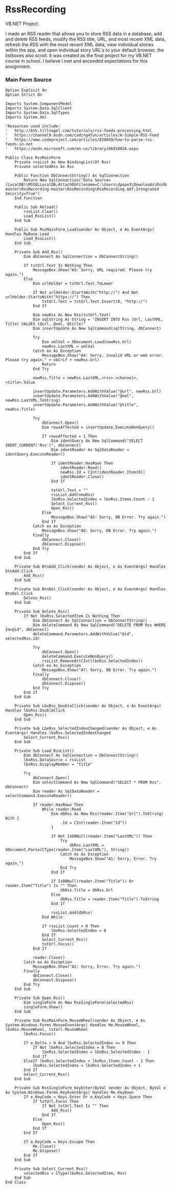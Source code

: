 # RssRecording
VB.NET Project.

I made an RSS reader that allows you to store RSS data in a database, add and delete RSS feeds, modify the RSS title, URL, and most recent XML data, refresh the RSS with the most recent XML data, view individual stories within the app, and open individual story URL's to your default browser. the listboxes also scroll. It was created as the final project for my VB.NET course in school. I believe I met and exceeded expectations for this assignment.

### Main Form Source
    Option Explicit On
    Option Strict On

    Imports System.ComponentModel
    Imports System.Data.SqlClient
    Imports System.Data.SqlTypes
    Imports System.Xml

    'Resources used include:
    '   http://btk.tillnagel.com/tutorials/rss-feeds-processing.html
    '   https://channel9.msdn.com/coding4fun/articles/A-Simple-RSS-Feed
    '   https://www.codeproject.com/articles/820669/how-to-parse-rss-feeds-in-net
    '   https://msdn.microsoft.com/en-us/library/bb918016.aspx

    Public Class RssMainForm
        Private rssList As New BindingList(Of Rss)
        Private selectedRss As Rss

        Public Function DbConnectString() As SqlConnection
            Return New SqlConnection("Data Source=(LocalDB)\MSSQLLocalDB;AttachDbFilename=C:\Users\dpope3\Downloads\RssRecording-master\RssRecording-master\RssRecording\RssRecording.mdf;Integrated Security=True")
        End Function

        Public Sub Reload()
            rssList.Clear()
            Load_RssList()
        End Sub

        Public Sub RssMainForm_Load(sender As Object, e As EventArgs) Handles MyBase.Load
            Load_RssList()
        End Sub

        Private Sub Add_Rss()
            Dim dbConnect As SqlConnection = DbConnectString()

            If txtUrl.Text Is Nothing Then
                MessageBox.Show("A3: Sorry, URL required. Please try again.")
            Else
                Dim urlHolder = txtUrl.Text.ToLower

                If Not urlHolder.StartsWith("http://") And Not urlHolder.StartsWith("https://") Then
                    txtUrl.Text = txtUrl.Text.Insert(0, "http://")
                End If

                Dim newRss As New Rss(txtUrl.Text)
                Dim sqlString As String = "INSERT INTO Rss (Url, LastXML, Title) VALUES (@url, @xml, @title)"
                Dim insertUpdate As New SqlCommand(sqlString, dbConnect)

                Try
                    Dim xmlVal = XDocument.Load(newRss.Url)
                    newRss.LastXML = xmlVal
                Catch ex As Exception
                    MessageBox.Show("A4: Sorry, invalid URL or web error. Please try again." + vbCrLf + newRss.Url)
                    Return
                End Try

                newRss.Title = newRss.LastXML.<rss>.<channel>.<title>.Value

                insertUpdate.Parameters.AddWithValue("@url", newRss.Url)
                insertUpdate.Parameters.AddWithValue("@xml", newRss.LastXML.ToString)
                insertUpdate.Parameters.AddWithValue("@title", newRss.Title)

                Try
                    dbConnect.Open()
                    Dim rowsAffected = insertUpdate.ExecuteNonQuery()

                    If rowsAffected = 1 Then
                        Dim identQuery As New SqlCommand("SELECT IDENT_CURRENT('Rss')", dbConnect)
                        Dim identReader As SqlDataReader = identQuery.ExecuteReader()

                        If identReader.HasRows Then
                            identReader.Read()
                            newRss.Id = CInt(identReader.Item(0))
                            identReader.Close()
                        End If

                        txtUrl.Text = ""
                        rssList.Add(newRss)
                        lbxRss.SelectedIndex = lbxRss.Items.Count - 1
                        Select_Current_Rss()
                        Open_Rss()
                    Else
                        MessageBox.Show("A5: Sorry, DB Error. Try again.")
                    End If
                Catch ex As Exception
                    MessageBox.Show("A6: Sorry, DB Error. Try again.")
                Finally
                    dbConnect.Close()
                    dbConnect.Dispose()
                End Try
            End If
        End Sub

        Private Sub BtnAdd_Click(sender As Object, e As EventArgs) Handles btnAdd.Click
            Add_Rss()
        End Sub

        Private Sub BtnDel_Click(sender As Object, e As EventArgs) Handles BtnDel.Click
            Delete_Rss()
        End Sub

        Private Sub Delete_Rss()
            If Not lbxRss.SelectedItem Is Nothing Then
                Dim dbConnect As SqlConnection = DbConnectString()
                Dim deleteCommand As New SqlCommand("DELETE FROM Rss WHERE Id=@id", dbConnect)
                deleteCommand.Parameters.AddWithValue("@id", selectedRss.Id)

                Try
                    dbConnect.Open()
                    deleteCommand.ExecuteNonQuery()
                    rssList.RemoveAt(CInt(lbxRss.SelectedIndex))
                Catch ex As Exception
                    MessageBox.Show("A7: Sorry, DB Error. Try again.")
                Finally
                    dbConnect.Close()
                    dbConnect.Dispose()
                End Try
            End If
        End Sub

        Private Sub LbxRss_DoubleClick(sender As Object, e As EventArgs) Handles lbxRss.DoubleClick
            Open_Rss()
        End Sub

        Private Sub LbxRss_SelectedIndexChanged(sender As Object, e As EventArgs) Handles lbxRss.SelectedIndexChanged
            Select_Current_Rss()
        End Sub

        Private Sub Load_RssList()
            Dim dbConnect As SqlConnection = DbConnectString()
            lbxRss.DataSource = rssList
            lbxRss.DisplayMember = "Title"

            Try
                dbConnect.Open()
                Dim selectCommand As New SqlCommand("SELECT * FROM Rss", dbConnect)
                Dim reader As SqlDataReader = selectCommand.ExecuteReader()

                If reader.HasRows Then
                    While reader.Read
                        Dim dbRss As New Rss(reader.Item("Url").ToString) With {
                            .Id = CInt(reader.Item("Id"))
                        }

                        If Not IsDBNull(reader.Item("LastXML")) Then
                            Try
                                dbRss.LastXML = XDocument.Parse(CType(reader.Item("LastXML"), String))
                            Catch ex As Exception
                                MessageBox.Show("A1: Sorry, Error. Try again.")
                            End Try
                        End If

                        If IsDBNull(reader.Item("Title")) Or reader.Item("Title") Is "" Then
                            dbRss.Title = dbRss.Url
                        Else
                            dbRss.Title = reader.Item("Title").ToString
                        End If

                        rssList.Add(dbRss)
                    End While

                    If rssList.Count > 0 Then
                        lbxRss.SelectedIndex = 0
                    End If
                    Select_Current_Rss()
                    txtUrl.Focus()
                End If

                reader.Close()
            Catch ex As Exception
                MessageBox.Show("A2: Sorry, Error. Try again.")
            Finally
                dbConnect.Close()
                dbConnect.Dispose()
            End Try
        End Sub

        Private Sub Open_Rss()
            Dim singleForm As New RssSingleForm(selectedRss)
            singleForm.Show()
        End Sub

        Private Sub RssMainForm_MouseWheel(sender As Object, e As System.Windows.Forms.MouseEventArgs) Handles Me.MouseWheel, lbxRss.MouseWheel, txtUrl.MouseWheel
            lbxRss.Focus()

            If e.Delta > 0 And lbxRss.SelectedIndex >= 0 Then
                If Not lbxRss.SelectedIndex = 0 Then
                    lbxRss.SelectedIndex = lbxRss.SelectedIndex - 1
                End If
            ElseIf lbxRss.SelectedIndex < lbxRss.Items.Count - 1 Then
                lbxRss.SelectedIndex = lbxRss.SelectedIndex + 1
            End If
            Select_Current_Rss()
        End Sub

        Private Sub RssSingleForm_KeyEnter(ByVal sender As Object, ByVal e As System.Windows.Forms.KeyEventArgs) Handles Me.KeyDown
            If e.KeyCode = Keys.Enter Or e.KeyCode = Keys.Space Then
                If txtUrl.Focus Then
                    If Not txtUrl.Text Is "" Then
                        Add_Rss()
                    End If
                Else
                    Open_Rss()
                End If
            End If

            If e.KeyCode = Keys.Escape Then
                Me.Close()
                Me.Dispose()
            End If
        End Sub

        Private Sub Select_Current_Rss()
            selectedRss = CType(lbxRss.SelectedItem, Rss)
        End Sub
    End Class
